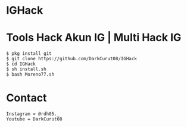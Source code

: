 # IGHack
# Tools Hack Akun IG | Multi Hack IG
```
$ pkg install git
$ git clone https://github.com/DarkCurut08/IGHack
$ cd IGHack
$ sh install.sh
$ bash Moreno77.sh
```
# Contact
```
Instagram = @rdh05._
Youtube = DarkCurut08
```
